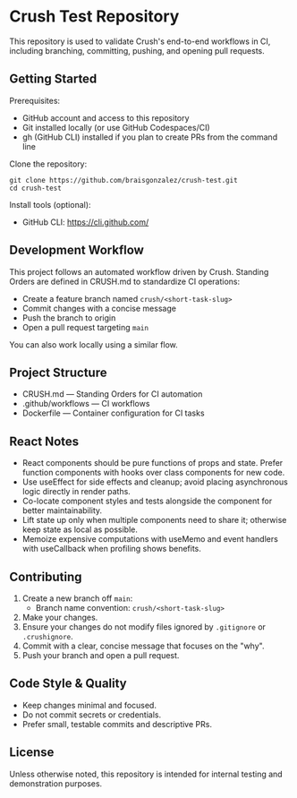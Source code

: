 # Crush Test Repository

This repository is used to validate Crush's end-to-end workflows in CI, including branching, committing, pushing, and opening pull requests.

## Getting Started

Prerequisites:
- GitHub account and access to this repository
- Git installed locally (or use GitHub Codespaces/CI)
- gh (GitHub CLI) installed if you plan to create PRs from the command line

Clone the repository:

```
git clone https://github.com/braisgonzalez/crush-test.git
cd crush-test
```

Install tools (optional):
- GitHub CLI: https://cli.github.com/

## Development Workflow

This project follows an automated workflow driven by Crush. Standing Orders are defined in CRUSH.md to standardize CI operations:
- Create a feature branch named `crush/<short-task-slug>`
- Commit changes with a concise message
- Push the branch to origin
- Open a pull request targeting `main`

You can also work locally using a similar flow.

## Project Structure

- CRUSH.md — Standing Orders for CI automation
- .github/workflows — CI workflows
- Dockerfile — Container configuration for CI tasks

## React Notes

- React components should be pure functions of props and state. Prefer function components with hooks over class components for new code.
- Use useEffect for side effects and cleanup; avoid placing asynchronous logic directly in render paths.
- Co-locate component styles and tests alongside the component for better maintainability.
- Lift state up only when multiple components need to share it; otherwise keep state as local as possible.
- Memoize expensive computations with useMemo and event handlers with useCallback when profiling shows benefits.

## Contributing

1. Create a new branch off `main`:
   - Branch name convention: `crush/<short-task-slug>`
2. Make your changes.
3. Ensure your changes do not modify files ignored by `.gitignore` or `.crushignore`.
4. Commit with a clear, concise message that focuses on the "why".
5. Push your branch and open a pull request.

## Code Style & Quality

- Keep changes minimal and focused.
- Do not commit secrets or credentials.
- Prefer small, testable commits and descriptive PRs.

## License

Unless otherwise noted, this repository is intended for internal testing and demonstration purposes.
